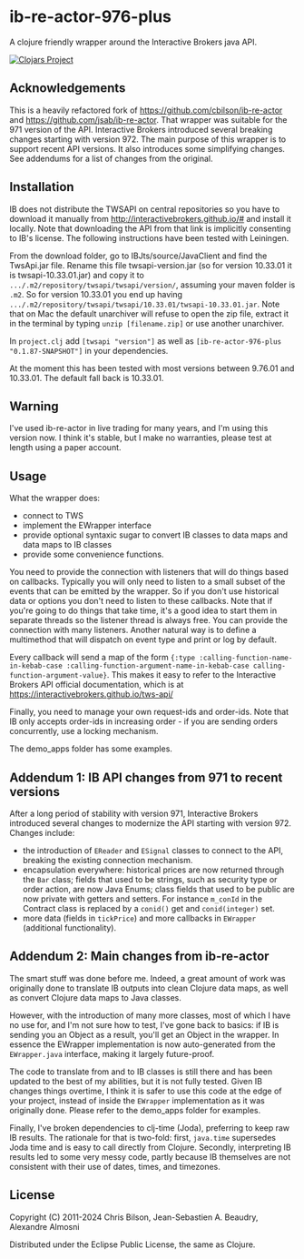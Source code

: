 # ib-re-actor-976-plus

A clojure friendly wrapper around the Interactive Brokers java API.

[![Clojars Project](https://img.shields.io/clojars/v/ib-re-actor-976-plus.svg)](https://clojars.org/ib-re-actor-976-plus)

## Acknowledgements

This is a heavily refactored fork of https://github.com/cbilson/ib-re-actor and https://github.com/jsab/ib-re-actor. That wrapper was suitable for the 971 version of the API. Interactive Brokers introduced several breaking changes starting with version 972. The main purpose of this wrapper is to support recent API versions. It also introduces some simplifying changes. See addendums for a list of changes from the original.

## Installation

IB does not distribute the TWSAPI on central repositories so you have to download it manually from http://interactivebrokers.github.io/# and install it locally. Note that downloading the API from that link is implicitly consenting to IB's license. The following instructions have been tested with Leiningen.

From the download folder, go to IBJts/source/JavaClient and find the TwsApi.jar file. Rename this file twsapi-version.jar (so for version 10.33.01 it is twsapi-10.33.01.jar) and copy it to  `.../.m2/repository/twsapi/twsapi/version/`, assuming your maven folder is `.m2`. So for version 10.33.01 you end up having `.../.m2/repository/twsapi/twsapi/10.33.01/twsapi-10.33.01.jar`. Note that on Mac the default unarchiver will refuse to open the zip file, extract it in the terminal by typing `unzip [filename.zip]` or use another unarchiver.  

In `project.clj` add `[twsapi "version"]` as well as `[ib-re-actor-976-plus "0.1.87-SNAPSHOT"]` in your dependencies.

At the moment this has been tested with most versions between 9.76.01 and 10.33.01. The default fall back is 10.33.01.

## Warning

I've used ib-re-actor in live trading for many years, and I'm using this version now. I think it's stable, but I make no warranties, please test at length using a paper account.

## Usage

What the wrapper does:
* connect to TWS
* implement the EWrapper interface
* provide optional syntaxic sugar to convert IB classes to data maps and data maps to IB classes
* provide some convenience functions.

You need to provide the connection with listeners that will do things based on callbacks. Typically you will only need to listen to a small subset of the events that can be emitted by the wrapper. So if you don't use historical data or options you don't need to listen to these callbacks. Note that if you're going to do things that take time, it's a good idea to start them in separate threads so the listener thread is always free. You can provide the connection with many listeners. Another natural way is to define a multimethod that will dispatch on event type and print or log by default.

Every callback will send a map of the form `{:type :calling-function-name-in-kebab-case :calling-function-argument-name-in-kebab-case calling-function-argument-value}`. This makes it easy to refer to the Interactive Brokers API official documentation, which is at https://interactivebrokers.github.io/tws-api/

Finally, you need to manage your own request-ids and order-ids. Note that IB only accepts order-ids in increasing order - if you are sending orders concurrently, use a locking mechanism.

The demo_apps folder has some examples.

## Addendum 1: IB API changes from 971 to recent versions

After a long period of stability with version 971, Interactive Brokers introduced several changes to modernize the API starting with version 972. Changes include:
* the introduction of `EReader` and `ESignal` classes to connect to the API, breaking the existing connection mechanism.
* encapsulation everywhere: historical prices are now returned through the `Bar` class; fields that used to be strings, such as security type or order action, are now Java Enums; class fields that used to be public are now private with getters and setters. For instance `m_conId` in the Contract class is replaced by a `conid()` get and `conid(integer)` set.
* more data (fields in `tickPrice`) and more callbacks in `EWrapper` (additional functionality).

## Addendum 2: Main changes from ib-re-actor

The smart stuff was done before me. Indeed, a great amount of work was originally done to translate IB outputs into clean Clojure data maps, as well as convert Clojure data maps to Java classes.

However, with the introduction of many more classes, most of which I have no use for, and I'm not sure how to test, I've gone back to basics: if IB is sending you an Object as a result, you'll get an Object in the wrapper.  In essence the EWrapper implementation is now auto-generated from the `EWrapper.java` interface, making it largely future-proof.

The code to translate from and to IB classes is still there and has been updated to the best of my abilities, but it is not fully tested. Given IB changes things overtime, I think it is safer to use this code at the edge of your project, instead of inside the `EWrapper` implementation as it was originally done. Please refer to the demo_apps folder for examples.

Finally, I've broken dependencies to clj-time (Joda), preferring to keep raw IB results. The rationale for that is two-fold: first, `java.time` supersedes Joda time and is easy to call directly from Clojure. Secondly, interpreting IB results led to some very messy code, partly because IB themselves are not consistent with their use of dates, times, and timezones.


## License

Copyright (C) 2011-2024 Chris Bilson, Jean-Sebastien A. Beaudry, Alexandre Almosni

Distributed under the Eclipse Public License, the same as Clojure.

[1]: http://www.interactivebrokers.com/en/software/api/api.htm

